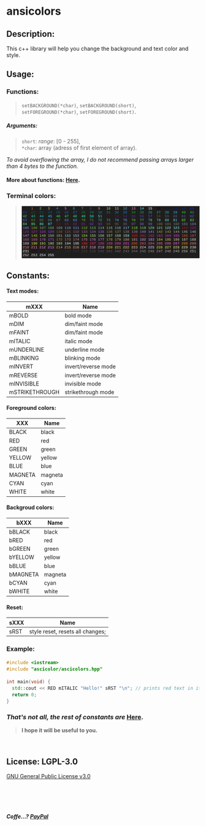 # ansicolors

## Description: 
This c++ library will help you change the background and text color and style.

## Usage:

### Functions:
>`setBACKGROUND(*char)`, `setBACKGROUND(short)`,   
>`setFOREGROUND(*char)`, `setFOREGROUND(short)`.  
##### Arguments:  
> `short`: *range*: [0 - 255],  
>`*char`: array (adress of first element of array). 
 
*To avoid overflowing the array, I do not recommend passing arrays larger than 4 bytes to the function.*
#### More about functions: [Here](https://github.com/Dolfost/ansicolors/blob/main/readme/libinfo.txt).

### Terminal colors:

> ![Colors](https://github.com/Dolfost/ansicolors/blob/main/readme/terminal_colors.png)



## Constants:

#### Text modes:
mXXX           | Name
---------------|----------------------------
mBOLD 		     | bold mode
mDIM  		     | dim/faint mode
mFAINT 		     | dim/faint mode 
mITALIC 	     | italic mode 
mUNDERLINE	   | underline mode 
mBLINKING	     | blinking mode 
mINVERT		     | invert/reverse mode  
mREVERSE       |	invert/reverse mode  
mINVISIBLE	   | invisible mode  
mSTRIKETHROUGH |	strikethrough mode
                
#### Foreground colors:
XXX        | Name
-----------|--------------------------------
BLACK		   |    black 
RED		     |    red
GREEN		   |    green
YELLOW	   |    yellow
BLUE		   |    blue
MAGNETA		 |    magneta
CYAN		   |    cyan
WHITE		   |     white
                
#### Backgroud colors:
bXXX       | Name
-----------|--------------------------------
bBLACK		 |    black
bRED		   |    red 
bGREEN	   |   	green
bYELLOW		 |    yellow
bBLUE		   |    blue 
bMAGNETA	 |    magneta
bCYAN		   |    cyan
bWHITE		 |    white

#### Reset:
sXXX      | Name
----------|---------------------------------
sRST		  |     style reset, resets all changes;

### Example:
```C++
#include <iostream>
#include "ascicolor/ascicolors.hpp"

int main(void) {
  std::cout << RED mITALIC "Hello!" sRST "\n"; // prints red text in italic style (mode)
  return 0;
}
```

### *That's not all, the rest of constants are* [Here](https://github.com/Dolfost/ansicolors/blob/main/readme/libinfo.txt). 

> **I hope it will be useful to you.**  

‎  
## License: LGPL-3.0
[GNU General Public License v3.0](https://github.com/Dolfost/ansicolors/blob/main/COPYING)  
‎  
‎  
‎  
‎
‎
‎
##### *Coffe...?* [PayPal](https://www.paypal.com/donate?hosted_button_id=BZ6DNYKFPBWNA)  
